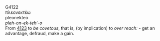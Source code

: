 <body>
  <p>G4122<br>  πλεονεκτέω  <br> pleonekteō  <br><i>pleh-on-ek-teh‘-o </i><br>From <a href="g4123.htm">4123</a>  to <i>be</i> <i>covetous</i>, that is, (by implication) to <i>over</i> <i>reach:</i> - get an advantage, defraud, make a gain.<br></p>
 </body>